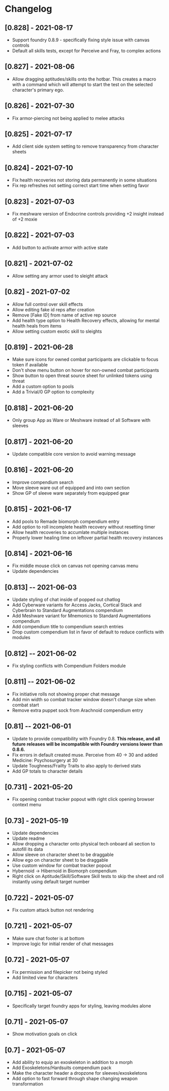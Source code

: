 # Changelog

## [0.828] - 2021-08-17

- Support foundry 0.8.9 - specifically fixing style issue with canvas controls
- Default all skills tests, except for Perceive and Fray, to complex actions

## [0.827] - 2021-08-06

- Allow dragging aptitudes/skills onto the hotbar. This creates a macro with a command which will attempt to start the test on the selected character's primary ego.

## [0.826] - 2021-07-30

- Fix armor-piercing not being applied to melee attacks

## [0.825] - 2021-07-17

- Add client side system setting to remove transparency from character sheets

## [0.824] - 2021-07-10

- Fix health recoveries not storing data permanently in some situations
- Fix rep refreshes not setting correct start time when setting favor

## [0.823] - 2021-07-03

- Fix meshware version of Endocrine controls providing +2 insight instead of +2 moxie

## [0.822] - 2021-07-03

- Add button to activate armor with active state

## [0.821] - 2021-07-02

- Allow setting any armor used to sleight attack

## [0.82] - 2021-07-02

- Allow full control over skill effects
- Allow editing fake id reps after creation
- Remove [Fake ID] from name of active rep source
- Add health type option to Health Recovery effects, allowing for mental health heals from items
- Allow setting custom exotic skill to sleights

## [0.819] - 2021-06-28

- Make sure icons for owned combat participants are clickable to focus token if available
- Don't show menu button on hover for non-owned combat participants
- Show button to open threat source sheet for unlinked tokens using threat
- Add a custom option to pools
- Add a Trivial/0 GP option to complexity

## [0.818] - 2021-06-20

- Only group App as Ware or Meshware instead of all Software with sleeves

## [0.817] - 2021-06-20

- Update compatible core version to avoid warning message

## [0.816] - 2021-06-20

- Improve compendium search
- Move sleeve ware out of equipped and into own section
- Show GP of sleeve ware separately from equipped gear

## [0.815] - 2021-06-17

- Add pools to Remade biomorph compendium entry
- Add option to roll incomplete health recovery without resetting timer
- Allow health recoveries to accumlate multiple instances
- Properly lower healing time on leftover partial health recovery instances

## [0.814] - 2021-06-16

- Fix middle mouse click on canvas not opening canvas menu
- Update dependencies

## [0.813] -- 2021-06-03

- Update styling of chat inside of popped out chatlog
- Add Cyberware variants for Access Jacks, Cortical Stack and Cyberbrain to Standard Augmentations compendium
- Add Meshware variant for Mnemonics to Standard Augmentations compendium
- Add compendium title to compendium search entries
- Drop custom compendium list in favor of default to reduce conflicts with modules

## [0.812] -- 2021-06-02

- Fix styling conflicts with Compendium Folders module

## [0.811] -- 2021-06-02

- Fix initiative rolls not showing proper chat message
- Add min width so combat tracker window doesn't change size when combat start
- Remove extra puppet sock from Arachnoid compendium entry

## [0.81] -- 2021-06-01

- Update to provide compatibility with Foundry 0.8. **This release, and all future releases will be incompatible with Foundry versions lower than 0.8.6.**
- Fix errors in default created muse. Perceive from 40 -> 30 and added Medicine: Psychosurgery at 30
- Update Toughness/Frailty Traits to also apply to derived stats
- Add GP totals to character details

## [0.731] - 2021-05-20

- Fix opening combat tracker popout with right click opening browser context menu

## [0.73] - 2021-05-19

- Update dependencies
- Update readme
- Allow dropping a character onto physical tech onboard ali section to autofill its data
- Allow sleeve on character sheet to be draggable
- Allow ego on character sheet to be draggable
- Use custom window for combat tracker popout
- Hybernoid -> Hibernoid in Biomorph compendium
- Right click on Aptitude/Skill/Software Skill tests to skip the sheet and roll instantly using default target number

## [0.722] - 2021-05-07

- Fix custom attack button not rendering

## [0.721] - 2021-05-07

- Make sure chat footer is at bottom
- Improve logic for initial render of chat messages

## [0.72] - 2021-05-07

- Fix permission and filepicker not being styled
- Add limited view for characters

## [0.715] - 2021-05-07

- Specifically target foundry apps for styling, leaving modules alone

## [0.71] - 2021-05-07

- Show motivation goals on click

## [0.7] - 2021-05-07

- Add ability to equip an exoskeleton in addition to a morph
- Add Exoskeletons/Hardsuits compendium pack
- Make the character header a dropzone for sleeves/exoskeletons
- Add option to fast forward through shape changing weapon transformation

